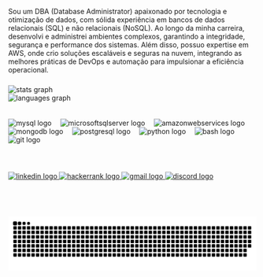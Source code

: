 <p align="left">Sou um DBA (Database Administrator) apaixonado por tecnologia e otimização de dados, com sólida experiência em bancos de dados relacionais (SQL) e não relacionais (NoSQL). Ao longo da minha carreira, desenvolvi e administrei ambientes complexos, garantindo a integridade, segurança e performance dos sistemas. Além disso, possuo expertise em AWS, onde crio soluções escaláveis e seguras na nuvem, integrando as melhores práticas de DevOps e automação para impulsionar a eficiência operacional.</p>

###

<div dsplay="inline-block" align="left">
  <img src="https://github-readme-stats.vercel.app/api?username=giwnltrema&hide_title=false&hide_rank=false&show_icons=true&include_all_commits=true&count_private=true&disable_animations=false&theme=dracula&locale=en&hide_border=false" height="150" alt="stats graph" /> <br>
  <img src="https://github-readme-stats.vercel.app/api/top-langs?username=giwnltrema&locale=en&hide_title=false&layout=compact&card_width=320&langs_count=5&theme=dracula&hide_border=false" height="120" alt="languages graph"  />
</div>

</br>
</br>

<div dsplay="inline-block" align="left">
  <img src="https://cdn.jsdelivr.net/gh/devicons/devicon/icons/mysql/mysql-original-wordmark.svg" height="50" alt="mysql logo"  />
  <img width="10" />
  <img src="https://cdn.jsdelivr.net/gh/devicons/devicon/icons/microsoftsqlserver/microsoftsqlserver-plain-wordmark.svg" height="50" alt="microsoftsqlserver logo"  />
  <img width="10" />
  <img src="https://cdn.jsdelivr.net/gh/devicons/devicon/icons/amazonwebservices/amazonwebservices-original-wordmark.svg" height="50" alt="amazonwebservices logo"  />
  <img width="10" />
  <img src="https://cdn.jsdelivr.net/gh/devicons/devicon/icons/mongodb/mongodb-plain-wordmark.svg" height="50" alt="mongodb logo"  />
  <img width="10" />
  <img src="https://cdn.jsdelivr.net/gh/devicons/devicon/icons/postgresql/postgresql-plain-wordmark.svg" height="50" alt="postgresql logo"  />
  <img width="10" />
  <img src="https://cdn.jsdelivr.net/gh/devicons/devicon/icons/python/python-original-wordmark.svg" height="50" alt="python logo"  />
  <img width="10" />
  <img src="https://cdn.jsdelivr.net/gh/devicons/devicon/icons/bash/bash-original.svg" height="50" alt="bash logo"  />
  <img width="10" />
  <img src="https://cdn.jsdelivr.net/gh/devicons/devicon/icons/git/git-plain-wordmark.svg" height="50" alt="git logo"  />
</div>

</br>
</br>

###

<div dsplay="inline-block" align="left">
  <a href="https://www.linkedin.com/in/gabrielfddba/" target="_blank">
    <img src="https://img.shields.io/static/v1?message=LinkedIn&logo=linkedin&label=&color=0077B5&logoColor=white&labelColor=&style=for-the-badge" height="35" alt="linkedin logo"  />
  </a>
  <a href="https://www.hackerrank.com/profile/GabrielFDDBA" target="_blank">
    <img src="https://img.shields.io/static/v1?message=HackerRank&logo=hackerrank&label=&color=2EC866&logoColor=white&labelColor=&style=for-the-badge" height="35" alt="hackerrank logo"  />
  </a>
  <a href="fduarte.gabriel13@gmail.com" target="_blank">
    <img src="https://img.shields.io/static/v1?message=Gmail&logo=gmail&label=&color=D14836&logoColor=white&labelColor=&style=for-the-badge" height="35" alt="gmail logo"  />
  </a>
  <a href="trema." target="_blank">
    <img src="https://img.shields.io/static/v1?message=Discord&logo=discord&label=&color=7289DA&logoColor=white&labelColor=&style=for-the-badge" height="35" alt="discord logo"  />
  </a>
</div>

###

</br>
</br>

<br clear="both">

<picture>
  <source media="(prefers-color-scheme: dark)" srcset="https://raw.githubusercontent.com/giwnltrema/giwnltrema/output/github-snake-dark.svg" />
  <source media="(prefers-color-scheme: light)" srcset="https://raw.githubusercontent.com/giwnltrema/giwnltrema/output/github-snake.svg" />
  <img alt="github-snake" src="https://raw.githubusercontent.com/giwnltrema/giwnltrema/output/github-snake.svg" />
</picture>

###
